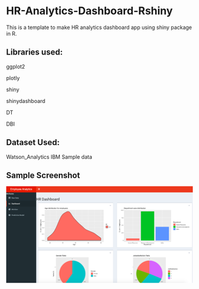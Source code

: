 # HR-Analytics-Dashboard-Rshiny
This is a template to make HR analytics dashboard app using shiny package in R.

## Libraries used:
ggplot2

plotly

shiny

shinydashboard

DT

DBI

## Dataset Used:
Watson_Analytics IBM Sample data

## Sample Screenshot

<img src= "sample.png" >
